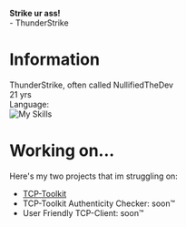 **Strike ur ass!**<br>
\- ThunderStrike
# Information
ThunderStrike, often called NullifiedTheDev<br>
21 yrs<br>
Language:<br>
![My Skills](https://skillicons.dev/icons?i=js,html,css,nodejs,discordjs,vscode)

# Working on...
Here's my two projects that im struggling on:<br>
- [TCP-Toolkit](https://github.com/0xSnowflakeXD/tcp-toolkit)<br>
- TCP-Toolkit Authenticity Checker: soon™️<br>
- User Friendly TCP-Client: soon™️
